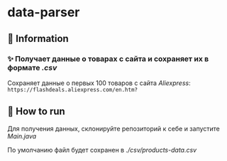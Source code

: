 # data-parser

## 🤖 Information

### ✨ Получает данные о товарах с сайта и сохраняет их в формате _.csv_
Сохраняет данные о первых 100 товаров с сайта _Aliexpress_: `https://flashdeals.aliexpress.com/en.htm?`

## 📝 How to run
Для получения данных, склонируйте репозиторий к себе и запустите _Main.java_

По умолчанию файл будет сохранен в _./csv/products-data.csv_
